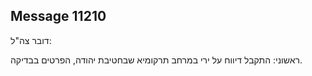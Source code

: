 ## Message 11210

דובר צה"ל:

ראשוני: התקבל דיווח על ירי במרחב תרקומיא שבחטיבת יהודה, הפרטים בבדיקה.

